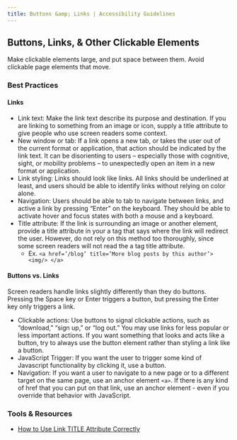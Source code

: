 ```yaml
---
title: Buttons &amp; Links | Accessibility Guidelines
---
```

## Buttons, Links, &amp; Other Clickable Elements

Make clickable elements large, and put space between them. Avoid clickable page elements that move.

### Best Practices

#### Links

* <span class="text-bold">Link text</span>: Make the link text describe its purpose and destination. If you are linking to something from an image or icon, supply a title attribute to give people who use screen readers some context.
* <span class="text-bold">New window or tab</span>: If a link opens a new tab, or takes the user out of the current format or application, that action should be indicated by the link text. It can be disorienting to users – especially those with cognitive, sight, or mobility problems – to unexpectedly open an item in a new format or application.
* <span class="text-bold">Link styling</span>: Links should look like links. All links should be underlined at least, and users should be able to identify links without relying on color alone.
* <span class="text-bold">Navigation</span>: Users should be able to tab to navigate between links, and active a link by pressing “Enter” on the keyboard. They should be able to activate hover and focus states with both a mouse and a keyboard.
* <span class="text-bold">Title attribute</span>: If the link is surrounding an image or another element, provide a title attribute in your a tag that says where the link will redirect the user. However, do not rely on this method too thoroughly, since some screen readers will not read the a tag title attribute.
    * Ex. `<a href=’/blog’ title=’More blog posts by this author’> <img/> </a>`

#### Buttons vs. Links
Screen readers handle links slightly differently than they do buttons. Pressing the Space key or Enter triggers a button, but pressing the Enter key only triggers a link.

* <span class="text-bold">Clickable actions</span>: Use buttons to signal clickable actions, such as “download,” “sign up,” or “log out.” You may use links for less popular or less important actions. If you want something that looks and acts like a button, try to always use the button element rather than styling a link like a button.
* <span class="text-bold">JavaScript Trigger</span>: If you want the user to trigger some kind of Javascript functionality by clicking it, use a button.
* <span class="text-bold">Navigation</span>: If you want a user to navigate to a new page or to a different target on the same page, use an anchor element `<a>`. If there is any kind of href that you can put on that link, use an anchor element - even if you override that behavior with JavaScript.

### Tools &amp; Resources
* <a href='https://www.searchenginejournal.com/how-to-use-link-title-attribute-correctly/'>How to Use Link TITLE Attribute Correctly</a>


